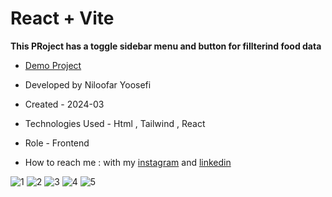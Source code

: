 # React + Vite

**This PRoject has a toggle sidebar menu and button for fillterind food data**

- [Demo Project](https://food-five-phi.vercel.app/)

- Developed by Niloofar Yoosefi

- Created - 2024-03

- Technologies Used - Html , Tailwind , React


- Role - Frontend

- How to reach me : with my [instagram](https://github.com/niloufar-yousefi) and [linkedin](https://www.linkedin.com/in/niloofar-yoosefikhorram-242742143/)

![1](https://github.com/user-attachments/assets/1ba2e70d-4865-487a-b2f8-712b269602e5)
![2](https://github.com/user-attachments/assets/5c244732-a046-431a-983d-522c27638f0d)
![3](https://github.com/user-attachments/assets/2d47137a-7b3d-4709-bd9c-0c97ee829904)
![4](https://github.com/user-attachments/assets/c463c13a-8d1c-4128-8452-a93b18243ce9)
![5](https://github.com/user-attachments/assets/32492ecd-d0c0-46c2-8abc-4399332ec818)


